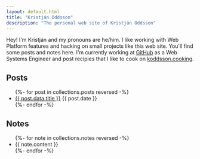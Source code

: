 ```yaml
---
layout: default.html
title: "Kristján Oddsson"
description: "The personal web site of Kristján Oddsson"
---
```


Hey! I'm Kristján and my pronouns are he/him. I like working with Web Platform features and hacking on small projects like this web site. You'll find some posts and notes here. I'm currently working at [GitHub](https://github.com/koddsson) as a Web Systems Engineer and post recipies that I like to cook on [koddsson.cooking](http://koddsson.cooking).

## Posts

<ul class="items">
  {%- for post in collections.posts reversed -%}
    <li>
      <a href="{{ post.url }}">{{ post.data.title }}</a>
      <relative-time prefix="" datetime="{{ post.date }}">
        {{ post.date }}
      </relative-time>
    </li>
  {%- endfor -%}
</ul>

## Notes

<ul class="items">
  {%- for note in collections.notes reversed -%}
    <li>
      {{ note.content }}
      <a href="{{ note.url }}">
        <relative-time prefix="" datetime="{{ note.date }}"></relative-time>
      </a>
    </li>
  {%- endfor -%}
</ul>
